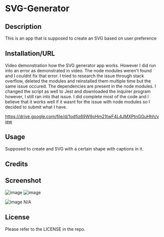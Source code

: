 # SVG-Generator

## Description

This is an app that is supposed to create an SVG based on user preference

## Installation/URL
Video demonstration how the SVG generator app works. However I did run into an error as demonstrated in video. The node modules weren't found and I couldnt fix that 
error. I tried to research the issue through stack overflow, deleted the modules and reinstalled them multiple time but the same issue occured. The dependencies are 
present in the node modules. I changed the script as well to Jest and downloaded the inquirer program however, I still ran into that issue. I did complete most of the code
and I believe that it works well if it wasnt for the issue with node modules so I decided to submit what I have.

https://drive.google.com/file/d/1odfiz69W9oHm21twF4L4JMXPtnGGuHhh/view

## Usage

Supposed to create and SVG with a certain shape with captions in it.

## Credits

## Screenshot
![image](https://user-images.githubusercontent.com/124632375/235575510-c8673cba-c719-4e03-9209-1260840ac1ca.png)
![image](https://user-images.githubusercontent.com/124632375/235575757-a8fe66cd-5fee-4e29-9ddf-037f8f9f56ac.png)

![image](https://user-images.githubusercontent.com/124632375/235575900-5e26404f-c13d-42b1-b49e-f9dcaf1f95ba.png)
N/A

## License

Please refer to the LICENSE in the repo.
